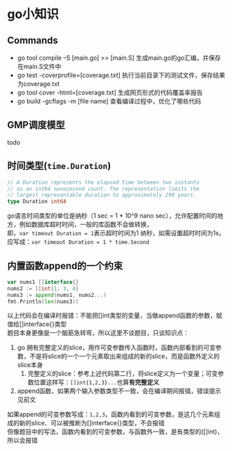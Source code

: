 # go小知识

## Commands

- go tool compile –S [main.go] >> [main.S] 生成main.go的go汇编，并保存在main.S文件中
- go test -coverprofile=[coverage.txt] 执行当前目录下的测试文件，保存结果为coverage.txt
- go tool cover -html=[coverage.txt] 生成网页形式的代码覆盖率报告
- go build -gcflags -m [file name] 查看编译过程中，优化了哪些代码

## GMP调度模型

todo

## 时间类型(`time.Duration`)

```go 
// A Duration represents the elapsed time between two instants
// as an int64 nanosecond count. The representation limits the
// largest representable duration to approximately 290 years.
type Duration int64
```

go语言时间类型的单位是纳秒（1 sec = 1 * 10^9 nano sec），允许配置时间的地方，例如数据库超时时间，一般的库函数不会做转换，  
即，`var timeout Duration = 1`表示超时时间为1 纳秒，如需设置超时时间为1s，应写成：`var timeout Duration = 1 * time.Second`

## 内置函数append的一个约束

```go 
var nums1 []interface{}
nums2 := []int{1, 3, 4}
nums3 := append(nums1, nums2...)
fmt.Println(len(nums3))
```

以上代码会在编译时报错：不能把[]int类型的变量，当做append函数的参数，赋值给[]interface{}类型  
题目本身更像是一个脑筋急转弯，所以这里不谈题目，只谈知识点：

1. go 拥有完整定义的slice，用作可变参数传入函数时，函数内部看到的可变参数，不是将slice的一个一个元素取出来组成的新的slice，而是函数外定义的slice本身
    1. 完整定义的slice：参考上述代码第二行，将slice定义为一个变量；可变参数位置这样写：`[]int{1,2,3}...`也算**有完整定义**
2. append函数，如果两个输入参数类型不一致，会在编译期间报错，错误提示见前文

如果append的可变参数写成：`1,2,3`，函数内看到的可变参数，是这几个元素组成的新的slice、可以被推断为[]interface{}类型，不会报错  
但像题目中的写法，函数内看到的可变参数，与函数外一致，是有类型的([]int)，所以会报错
